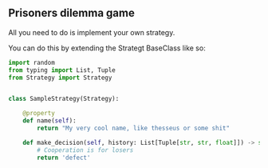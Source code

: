 ## Prisoners dilemma game

All you need to do is implement your own strategy.

You can do this by extending the Strategt BaseClass like so:

```python
import random
from typing import List, Tuple
from Strategy import Strategy


class SampleStrategy(Strategy):

    @property
    def name(self):
        return "My very cool name, like thesseus or some shit"

    def make_decision(self, history: List[Tuple[str, str, float]]) -> str:
        # Cooperation is for losers 
        return 'defect'
```